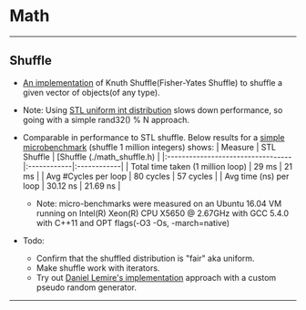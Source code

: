 Math
===================

----------------------------------------------------------------------------------------
Shuffle
--------------------------------------------
- [An implementation](./math_shuffle.h) of Knuth Shuffle(Fisher-Yates Shuffle) to shuffle a given vector of objects(of any type).
- Note: Using [STL uniform int distribution](http://www.cplusplus.com/reference/random/uniform_int_distribution/) slows down performance, so going with a simple rand32() % N approach.
- Comparable in performance to STL shuffle. Below results for a [simple microbenchmark](./math_shuffle_test.cc) (shuffle 1 million integers) shows:
  | Measure                           |  STL Shuffle | [Shuffle (./math_shuffle.h)  |
  |:----------------------------------|:------------|:------------|
  | Total time taken (1 million loop) |  29 ms      | 21 ms       | 
  | Avg #Cycles per loop              |  80 cycles  | 57 cycles   |
  | Avg time (ns) per loop            |  30.12 ns   | 21.69 ns    |
  
  - Note: micro-benchmarks were measured on an Ubuntu 16.04 VM running on Intel(R) Xeon(R) CPU X5650 @ 2.67GHz with GCC 5.4.0 with C++11 and OPT flags(-O3 -Os, -march=native)
- Todo:
  - Confirm that the shuffled distribution is "fair" aka uniform.
  - Make shuffle work with iterators.
  - Try out [Daniel Lemire's implementation](http://lemire.me/blog/2016/06/30/fast-random-shuffling/) approach with a custom pseudo random generator.
----------------------------------------------------------------------------------------